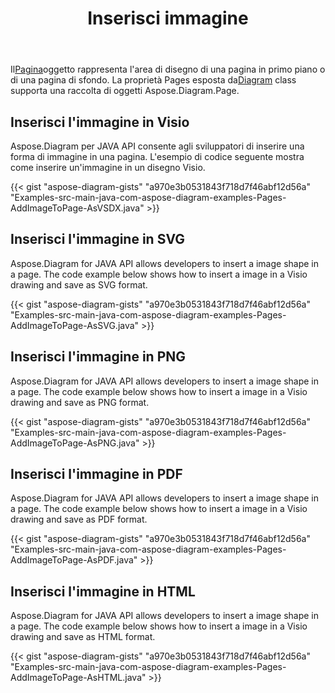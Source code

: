 ﻿---
title: Inserisci immagine
type: docs
weight: 70
url: /it/java/drawing/insert-image
description: Questa sezione spiega come inserire un'immagine in una pagina visio con Aspose.Diagram. Supporta l'utilizzo di java per inserire l'immagine e salvarla come pdf, svg, html, immagine, xps e altri formati.
---
 Il[Pagina](https://reference.aspose.com/diagram/java/com.aspose.diagram/page)oggetto rappresenta l'area di disegno di una pagina in primo piano o di una pagina di sfondo. La proprietà Pages esposta da[Diagram](https://reference.aspose.com/diagram/java/com.aspose.diagram/diagram) class supporta una raccolta di oggetti Aspose.Diagram.Page.

## **Inserisci l'immagine in Visio**
Aspose.Diagram per JAVA API consente agli sviluppatori di inserire una forma di immagine in una pagina. L'esempio di codice seguente mostra come inserire un'immagine in un disegno Visio.

{{< gist "aspose-diagram-gists" "a970e3b0531843f718d7f46abf12d56a" "Examples-src-main-java-com-aspose-diagram-examples-Pages-AddImageToPage-AsVSDX.java" >}}

## **Inserisci l'immagine in SVG**
Aspose.Diagram for JAVA API allows developers to insert a image shape in a page. The code example below shows how to insert a image in a Visio drawing and save as SVG format.

{{< gist "aspose-diagram-gists" "a970e3b0531843f718d7f46abf12d56a" "Examples-src-main-java-com-aspose-diagram-examples-Pages-AddImageToPage-AsSVG.java" >}}

## **Inserisci l'immagine in PNG**
Aspose.Diagram for JAVA API allows developers to insert a image shape in a page. The code example below shows how to insert a image in a Visio drawing and save as PNG format.

{{< gist "aspose-diagram-gists" "a970e3b0531843f718d7f46abf12d56a" "Examples-src-main-java-com-aspose-diagram-examples-Pages-AddImageToPage-AsPNG.java" >}}

## **Inserisci l'immagine in PDF**
Aspose.Diagram for JAVA API allows developers to insert a image shape in a page. The code example below shows how to insert a image in a Visio drawing and save as PDF format.

{{< gist "aspose-diagram-gists" "a970e3b0531843f718d7f46abf12d56a" "Examples-src-main-java-com-aspose-diagram-examples-Pages-AddImageToPage-AsPDF.java" >}}

## **Inserisci l'immagine in HTML**
Aspose.Diagram for JAVA API allows developers to insert a image shape in a page. The code example below shows how to insert a image in a Visio drawing and save as HTML format.

{{< gist "aspose-diagram-gists" "a970e3b0531843f718d7f46abf12d56a" "Examples-src-main-java-com-aspose-diagram-examples-Pages-AddImageToPage-AsHTML.java" >}}
